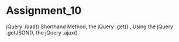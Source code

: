 # Assignment_10
jQuery .load() Shorthand Method, the jQuery .get() , Using the jQuery .getJSON(), the jQuery .ajax()  
